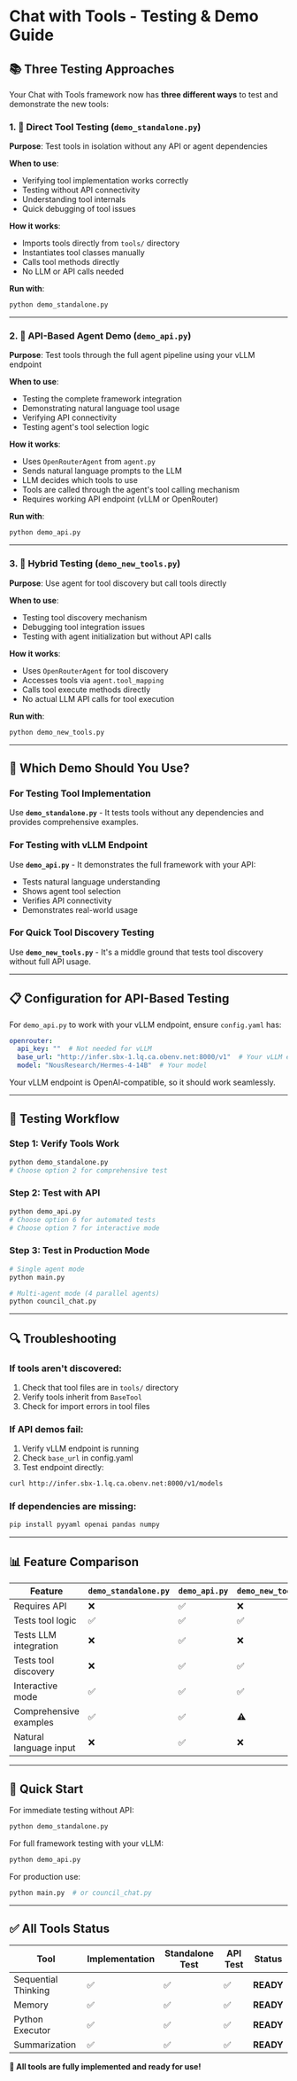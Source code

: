 # Chat with Tools - Testing & Demo Guide

## 📚 Three Testing Approaches

Your Chat with Tools framework now has **three different ways** to test and demonstrate the new tools:

### 1. 🔧 **Direct Tool Testing** (`demo_standalone.py`)
**Purpose**: Test tools in isolation without any API or agent dependencies

**When to use**:
- Verifying tool implementation works correctly
- Testing without API connectivity
- Understanding tool internals
- Quick debugging of tool issues

**How it works**:
- Imports tools directly from `tools/` directory
- Instantiates tool classes manually
- Calls tool methods directly
- No LLM or API calls needed

**Run with**:
```bash
python demo_standalone.py
```

---

### 2. 🤖 **API-Based Agent Demo** (`demo_api.py`)
**Purpose**: Test tools through the full agent pipeline using your vLLM endpoint

**When to use**:
- Testing the complete framework integration
- Demonstrating natural language tool usage
- Verifying API connectivity
- Testing agent's tool selection logic

**How it works**:
- Uses `OpenRouterAgent` from `agent.py`
- Sends natural language prompts to the LLM
- LLM decides which tools to use
- Tools are called through the agent's tool calling mechanism
- Requires working API endpoint (vLLM or OpenRouter)

**Run with**:
```bash
python demo_api.py
```

---

### 3. 🔀 **Hybrid Testing** (`demo_new_tools.py`)
**Purpose**: Use agent for tool discovery but call tools directly

**When to use**:
- Testing tool discovery mechanism
- Debugging tool integration issues
- Testing with agent initialization but without API calls

**How it works**:
- Uses `OpenRouterAgent` for tool discovery
- Accesses tools via `agent.tool_mapping`
- Calls tool execute methods directly
- No actual LLM API calls for tool execution

**Run with**:
```bash
python demo_new_tools.py
```

---

## 🎯 Which Demo Should You Use?

### For Testing Tool Implementation
Use **`demo_standalone.py`** - It tests tools without any dependencies and provides comprehensive examples.

### For Testing with vLLM Endpoint
Use **`demo_api.py`** - It demonstrates the full framework with your API:
- Tests natural language understanding
- Shows agent tool selection
- Verifies API connectivity
- Demonstrates real-world usage

### For Quick Tool Discovery Testing
Use **`demo_new_tools.py`** - It's a middle ground that tests tool discovery without full API usage.

---

## 📋 Configuration for API-Based Testing

For `demo_api.py` to work with your vLLM endpoint, ensure `config.yaml` has:

```yaml
openrouter:
  api_key: ""  # Not needed for vLLM
  base_url: "http://infer.sbx-1.lq.ca.obenv.net:8000/v1"  # Your vLLM endpoint
  model: "NousResearch/Hermes-4-14B"  # Your model
```

Your vLLM endpoint is OpenAI-compatible, so it should work seamlessly.

---

## 🧪 Testing Workflow

### Step 1: Verify Tools Work
```bash
python demo_standalone.py
# Choose option 2 for comprehensive test
```

### Step 2: Test with API
```bash
python demo_api.py
# Choose option 6 for automated tests
# Choose option 7 for interactive mode
```

### Step 3: Test in Production Mode
```bash
# Single agent mode
python main.py

# Multi-agent mode (4 parallel agents)
python council_chat.py
```

---

## 🔍 Troubleshooting

### If tools aren't discovered:
1. Check that tool files are in `tools/` directory
2. Verify tools inherit from `BaseTool`
3. Check for import errors in tool files

### If API demos fail:
1. Verify vLLM endpoint is running
2. Check `base_url` in config.yaml
3. Test endpoint directly:
```bash
curl http://infer.sbx-1.lq.ca.obenv.net:8000/v1/models
```

### If dependencies are missing:
```bash
pip install pyyaml openai pandas numpy
```

---

## 📊 Feature Comparison

| Feature | `demo_standalone.py` | `demo_api.py` | `demo_new_tools.py` |
|---------|---------------------|---------------|---------------------|
| Requires API | ❌ | ✅ | ❌ |
| Tests tool logic | ✅ | ✅ | ✅ |
| Tests LLM integration | ❌ | ✅ | ❌ |
| Tests tool discovery | ❌ | ✅ | ✅ |
| Interactive mode | ✅ | ✅ | ✅ |
| Comprehensive examples | ✅ | ✅ | ⚠️ |
| Natural language input | ❌ | ✅ | ❌ |

---

## 🚀 Quick Start

For immediate testing without API:
```bash
python demo_standalone.py
```

For full framework testing with your vLLM:
```bash
python demo_api.py
```

For production use:
```bash
python main.py  # or council_chat.py
```

---

## ✅ All Tools Status

| Tool | Implementation | Standalone Test | API Test | Status |
|------|---------------|-----------------|----------|--------|
| Sequential Thinking | ✅ | ✅ | ✅ | **READY** |
| Memory | ✅ | ✅ | ✅ | **READY** |
| Python Executor | ✅ | ✅ | ✅ | **READY** |
| Summarization | ✅ | ✅ | ✅ | **READY** |

**🎉 All tools are fully implemented and ready for use!**
